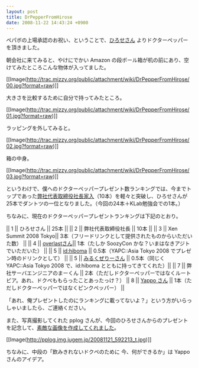 ```yaml
---
layout: post
title: DrPepperFromHirose
date: 2008-11-22 14:43:24 +0900
---
```



ペパボの上場承認のお祝い、ということで、[ひろせさん](http://d.hatena.ne.jp/hirose31/) よりドクターペッパーを頂きました。

朝会社に来てみると、やけにでかい Amazon の段ボール箱が机の前にあり、空けてみたところこんな物体が入ってました。

[[Image(http://trac.mizzy.org/public/attachment/wiki/DrPepperFromHirose/00.jpg?format=raw)]]

大きさを比較するために自分で持ってみたところ。

[[Image(http://trac.mizzy.org/public/attachment/wiki/DrPepperFromHirose/01.jpg?format=raw)]]

ラッピングを外してみると。

[[Image(http://trac.mizzy.org/public/attachment/wiki/DrPepperFromHirose/02.jpg?format=raw)]]

箱の中身。

[[Image(http://trac.mizzy.org/public/attachment/wiki/DrPepperFromHirose/03.jpg?format=raw)]]

というわけで、僕へのドクターペッパープレゼント数ランキングでは、今までトップであった[弊社代表取締役社長家入](http://blog.hbkr.jp/)（10本）を軽々と突破し、ひろせさんが25本でダントツの一位となりました。（今回の24本＋KLab勉強会での1本。）

ちなみに、現在のドクターペッパープレゼントランキングは下記のとおり。

|| 1 || ひろせさん || 25本 ||
|| 2 || 弊社代表取締役社長   || 10本 ||
|| 3 || Xen Summit 2008 Tokyo|| 3本（フリードリンクとして提供されたものからいただいた数） ||
|| 4 || [overlastさん](http://overlasting.dyndns.org/)|| 1本（たしか SoozyCon かな？いまはなきアジトでいただいた） ||
|| 5 || [id:hiboma](http://d.hatena.ne.jp/hiboma/) || 0.5本（YAPC::Asia Tokyo 2008 でプレゼン時のドリンクとして） ||
|| 5 || [みるくぜりーさん](http://kayano.jugem.cc/) || 0.5本（同じく YAPC::Asia Tokyo 2008 で、id:hiboma とともに持ってきてくれた）||
|| 7 || 弊社サーバエンジニアのまーくん || 2本（ただしドクターペッパーではなくルートビア。あれ、ドクペももらったことあったっけ？）
|| 8 || [Yappo さん](http://d.hatena.ne.jp/yappo/) || 1本（ただしドクターペッパーではなくピンクペッパー） ||


「あれ、俺プレゼントしたのにランキングに載ってないよ？」という方がいらっしゃいましたら、ご連絡ください。

また、写真撮影してくれた pplog さんが、今回のひろせさんからのプレゼントを記念して、[素敵な画像を作成してくれました](http://pplog.jugem.cc/?eid=885)。

[[Image(http://pplog.img.jugem.jp/20081121_592213_t.jpg)]]

ちなみに、中段の「飲みきれないドクペのために 今、何ができるか」は Yappo さんのアイデア。